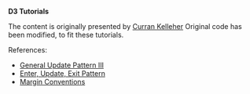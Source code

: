 **D3 Tutorials**

The content is originally presented by [Curran Kelleher](https://github.com/curran/screencasts/tree/gh-pages/introToD3)
Original code has been modified, to fit these tutorials.


References:
 - [General Update Pattern III](https://bl.ocks.org/mbostock/3808234)
 - [Enter, Update, Exit Pattern](http://bl.ocks.org/alansmithy/e984477a741bc56db5a5)
 - [Margin Conventions](https://gist.github.com/mbostock/3019563)
